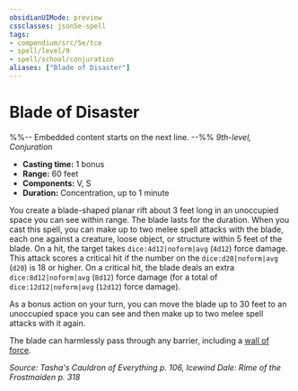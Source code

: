 ```yaml
---
obsidianUIMode: preview
cssclasses: json5e-spell
tags:
- compendium/src/5e/tce
- spell/level/9
- spell/school/conjuration
aliases: ["Blade of Disaster"]
---
```

# Blade of Disaster
%%-- Embedded content starts on the next line. --%%
*9th-level, Conjuration*  

- **Casting time:** 1 bonus
- **Range:** 60 feet
- **Components:** V, S
- **Duration:** Concentration, up to 1 minute

You create a blade-shaped planar rift about 3 feet long in an unoccupied space you can see within range. The blade lasts for the duration. When you cast this spell, you can make up to two melee spell attacks with the blade, each one against a creature, loose object, or structure within 5 feet of the blade. On a hit, the target takes `dice:4d12|noform|avg` (`4d12`) force damage. This attack scores a critical hit if the number on the `dice:d20|noform|avg` (`d20`) is 18 or higher. On a critical hit, the blade deals an extra `dice:8d12|noform|avg` (`8d12`) force damage (for a total of `dice:12d12|noform|avg` (`12d12`) force damage).

As a bonus action on your turn, you can move the blade up to 30 feet to an unoccupied space you can see and then make up to two melee spell attacks with it again.

The blade can harmlessly pass through any barrier, including a [wall of force](2-Mechanics/CLI/spells/wall-of-force.md).

*Source: Tasha's Cauldron of Everything p. 106, Icewind Dale: Rime of the Frostmaiden p. 318*